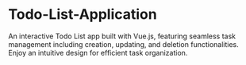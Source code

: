 # Todo-List-Application
 An interactive Todo List app built with Vue.js, featuring seamless task management including creation, updating, and deletion functionalities. Enjoy an intuitive design for efficient task organization.
